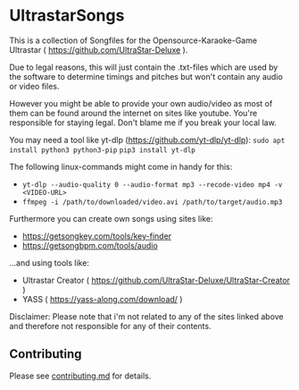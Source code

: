 # UltrastarSongs
This is a collection of Songfiles for the Opensource-Karaoke-Game Ultrastar ( https://github.com/UltraStar-Deluxe ).

Due to legal reasons, this will just contain the .txt-files which are used by the software to determine timings and pitches but won't contain any audio or video files.

However you might be able to provide your own audio/video as most of them can be found around the internet on sites like youtube.
You're responsible for staying legal. Don't blame me if you break your local law.

You may need a tool like yt-dlp (https://github.com/yt-dlp/yt-dlp):
`sudo apt install python3 python3-pip`
`pip3 install yt-dlp`

The following linux-commands might come in handy for this:

- `yt-dlp --audio-quality 0 --audio-format mp3 --recode-video mp4 -v <VIDEO-URL>`
- `ffmpeg -i /path/to/downloaded/video.avi /path/to/target/audio.mp3`

Furthermore you can create own songs using sites like:

- https://getsongkey.com/tools/key-finder
- https://getsongbpm.com/tools/audio

...and using tools like:

- Ultrastar Creator ( https://github.com/UltraStar-Deluxe/UltraStar-Creator )
- YASS ( https://yass-along.com/download/ )

Disclaimer: Please note that i'm not related to any of the sites linked above and therefore not responsible for any of their contents.

## Contributing
Please see [contributing.md](https://github.com/derco0n/UltrastarSongs/blob/master/contributing.md) for details. 
